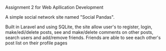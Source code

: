 Assignment 2 for Web Apllication Development

A simple social network site named "Social Pandas".

Built in Laravel and using SQLite, the site allow user's to register, login, make/edi/delete posts, see and make/delete comments on other posts, 
search users and add/remove friends.
Friends are able to see each other's post list on their profile pages


